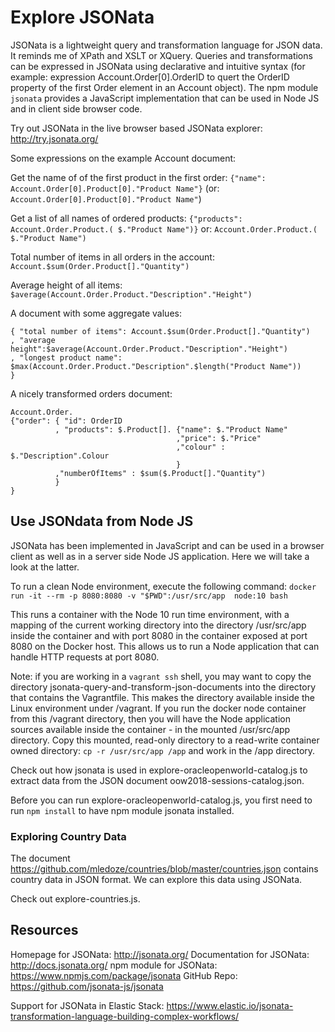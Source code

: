 # Explore JSONata

JSONata is a lightweight query and transformation language for JSON data. It reminds me of XPath and XSLT or XQuery. Queries and transformations can be expressed in JSONata using declarative and intuitive syntax (for example: expression Account.Order[0].OrderID to quert the OrderID property of the first Order element in an Account object). The npm module `jsonata` provides a JavaScript implementation that can be used in Node JS and in client side browser code. 

Try out JSONata in the live browser based JSONata explorer:  http://try.jsonata.org/ 

Some expressions on the example Account document:

Get the name of of the first product in the first order: `{"name": Account.Order[0].Product[0]."Product Name"}` (or: `Account.Order[0].Product[0]."Product Name"`)

Get a list of all names of ordered products: `{"products": Account.Order.Product.( $."Product Name")}` or: `Account.Order.Product.( $."Product Name")`  

Total number of items in all orders in the account: `Account.$sum(Order.Product[]."Quantity")`                           

Average height of all items: `$average(Account.Order.Product."Description"."Height")`

A document with some aggregate values:
```
{ "total number of items": Account.$sum(Order.Product[]."Quantity") 
, "average height":$average(Account.Order.Product."Description"."Height")
, "longest product name": $max(Account.Order.Product."Description".$length("Product Name"))
}
```

A nicely transformed orders document:
```
Account.Order. 
{"order": { "id": OrderID
          , "products": $.Product[]. {"name": $."Product Name"
                                     ,"price": $."Price"
                                     ,"colour" : $."Description".Colour
                                     } 
          ,"numberOfItems" : $sum($.Product[]."Quantity")                           
          }
}
```

## Use JSONdata from Node JS
JSONata has been implemented in JavaScript and can be used in a browser client as well as in a server side Node JS application. Here we will take a look at the latter.

To run a clean Node environment, execute the following command: 
`docker run -it --rm -p 8080:8080 -v "$PWD":/usr/src/app  node:10 bash`

This runs a container with the Node 10 run time environment, with a mapping of the current working directory into the directory /usr/src/app inside the container and with port 8080 in the container exposed at port 8080 on the Docker host. This allows us to run a Node application that can handle HTTP requests at port 8080. 

Note: if you are working in a `vagrant ssh` shell, you may want to copy the directory jsonata-query-and-transform-json-documents into the directory that contains the Vagrantfile. This makes the directory available inside the Linux environment under /vagrant. If you run the docker node container from this /vagrant directory, then you will have the Node application sources available inside the container - in the mounted /usr/src/app directory. Copy this mounted, read-only directory to a read-write container owned directory: `cp -r /usr/src/app /app` and work in the /app directory.

Check out how jsonata is used in explore-oracleopenworld-catalog.js to extract data from the JSON document oow2018-sessions-catalog.json.

Before you can run explore-oracleopenworld-catalog.js, you first need to run `npm install` to have npm module jsonata installed.

### Exploring Country Data
The document https://github.com/mledoze/countries/blob/master/countries.json contains country data in JSON format. We can explore this data using JSONata.

Check out explore-countries.js. 

## Resources
Homepage for JSONata: http://jsonata.org/
Documentation for JSONata: http://docs.jsonata.org/ 
npm module for JSONata: https://www.npmjs.com/package/jsonata 
GitHub Repo: https://github.com/jsonata-js/jsonata 

Support for JSONata in Elastic Stack: https://www.elastic.io/jsonata-transformation-language-building-complex-workflows/ 